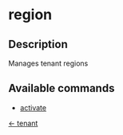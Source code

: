 # region

## Description

Manages tenant regions

## Available commands

- [activate](./activate.md)


[← tenant](../index.md)